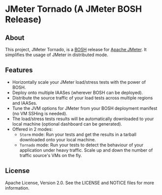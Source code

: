 # JMeter Tornado (A JMeter BOSH Release)

## About

This project, JMeter Tornado, is a [BOSH](https://bosh.io/) release for [Apache JMeter](http://jmeter.apache.org/). It simplifies the usage of JMeter in distributed mode.

## Features

* Horizontally scale your JMeter load/stress tests with the power of BOSH.
* Deploy onto multiple IAASes (wherever BOSH can be deployed).
* Distribute the source traffic of your load tests across multiple regions and IAASes.
* Tune the JVM options for JMeter from your BOSH deployment manifest (no VM SSHing is needed).
* The load/stress tests results will be automatically downloaded to your local machine (optional dashboard can be generated).
* Offered in 2 modes:
  * `Storm` mode: Run your tests and get the results in a tarball downloaded onto your local machine.
  * `Tornado` mode: Run your tests to detect the behaviour of your application under heavy traffic. Scale up and down the number of traffic source's VMs on the fly.

## License

Apache License, Version 2.0. See the LICENSE and NOTICE files for more information.

